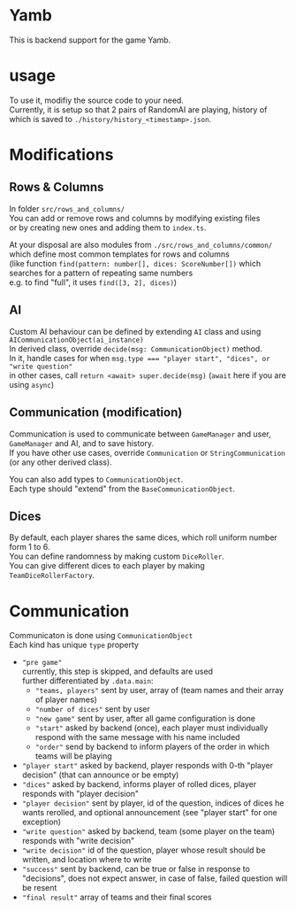 # Yamb

This is backend support for the game Yamb.

# usage

To use it, modifiy the source code to your need.  
Currently, it is setup so that 2 pairs of RandomAI are playing, history of which is saved to `./history/history_<timestamp>.json`.  

# Modifications

## Rows & Columns
In folder `src/rows_and_columns/`  
You can add or remove rows and columns by modifying existing files  
or by creating new ones and adding them to `index.ts`.  

At your disposal are also modules from `./src/rows_and_columns/common/`  
which define most common templates for rows and columns  
(like function `find(pattern: number[], dices: ScoreNumber[])` which searches for a pattern of repeating same numbers  
e.g. to find "full", it uses `find([3, 2], dices)`)  

## AI
Custom AI behaviour can be defined by extending `AI` class and using `AICommunicationObject(ai_instance)`  
In derived class, override `decide(msg: CommunicationObject)` method.  
In it, handle cases for when `msg.type === "player start", "dices", or "write question"`  
in other cases, call `return <await> super.decide(msg)` (`await` here if you are using `async`)  

## Communication (modification)
Communication is used to communicate between `GameManager` and user, `GameManager` and AI, and to save history.  
If you have other use cases, override `Communication` or `StringCommunication` (or any other derived class).  

You can also add types to `CommunicationObject`.  
Each type should "extend" from the `BaseCommunicationObject`.  

## Dices
By default, each player shares the same dices, which roll uniform number form 1 to 6.  
You can define randomness by making custom `DiceRoller`.  
You can give different dices to each player by making `TeamDiceRollerFactory`.  

# Communication
Communicaton is done using `CommunicationObject`  
Each kind has unique `type` property  
* `"pre game"`  
  currently, this step is skipped, and defaults are used  
  further differentiated by `.data.main`:
  * `"teams, players"` sent by user, array of (team names and their array of player names)  
  * `"number of dices"` sent by user  
  * `"new game"` sent by user, after all game configuration is done  
  * `"start"` asked by backend (once), each player must individually respond with the same message with his name included  
  * `"order"` send by backend to inform players of the order in which teams will be playing  
* `"player start"` asked by backend, player responds with 0-th "player decision" (that can announce or be empty)  
* `"dices"` asked by backend, informs player of rolled dices, player responds with "player decision"  
* `"player decision"` sent by player, id of the question, indices of dices he wants rerolled, and optional announcement (see "player start" for one exception)  
* `"write question"` asked by backend, team (some player on the team) responds with "write decision"  
* `"write decision"` id of the question, player whose result should be written, and location where to write
* `"success"` sent by backend, can be true or false in response to "decisions", does not expect answer, in case of false, failed question will be resent
* `"final result"` array of teams and their final scores  
